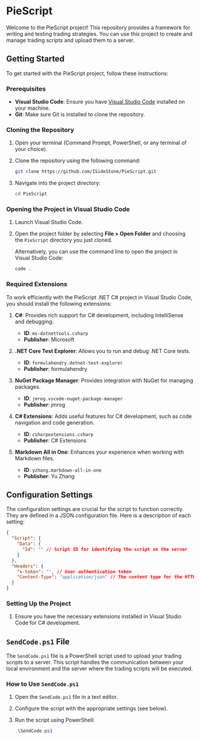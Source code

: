 # PieScript

Welcome to the PieScript project! This repository provides a framework for writing and testing trading strategies. You can use this project to create and manage trading scripts and upload them to a server.

## Getting Started

To get started with the PieScript project, follow these instructions:

### Prerequisites

- **Visual Studio Code**: Ensure you have [Visual Studio Code](https://code.visualstudio.com/) installed on your machine.
- **Git**: Make sure Git is installed to clone the repository.

### Cloning the Repository

1. Open your terminal (Command Prompt, PowerShell, or any terminal of your choice).
2. Clone the repository using the following command:

    ```bash
    git clone https://github.com/ISideStone/PieScript.git
    ```

3. Navigate into the project directory:

    ```bash
    cd PieScript
    ```

### Opening the Project in Visual Studio Code

1. Launch Visual Studio Code.
2. Open the project folder by selecting **File > Open Folder** and choosing the `PieScript` directory you just cloned.

    Alternatively, you can use the command line to open the project in Visual Studio Code:

    ```bash
    code .
    ```


### Required Extensions

To work efficiently with the PieScript .NET C# project in Visual Studio Code, you should install the following extensions:

1. **C#**: Provides rich support for C# development, including IntelliSense and debugging.
   - **ID**: `ms-dotnettools.csharp`
   - **Publisher**: Microsoft

2. **.NET Core Test Explorer**: Allows you to run and debug .NET Core tests.
   - **ID**: `formulahendry.dotnet-test-explorer`
   - **Publisher**: formulahendry

3. **NuGet Package Manager**: Provides integration with NuGet for managing packages.
   - **ID**: `jmrog.vscode-nuget-package-manager`
   - **Publisher**: jmrog

4. **C# Extensions**: Adds useful features for C# development, such as code navigation and code generation.
   - **ID**: `csharpextensions.csharp`
   - **Publisher**: C# Extensions

5. **Markdown All in One**: Enhances your experience when working with Markdown files.
   - **ID**: `yzhang.markdown-all-in-one`
   - **Publisher**: Yu Zhang


## Configuration Settings

The configuration settings are crucial for the script to function correctly. They are defined in a JSON configuration file. Here is a description of each setting:

```json
{
  "Script": {
    "Data": {
      "Id": "" // Script ID for identifying the script on the server
    }
  },
  "Headers": {
    "x-token": "", // User authentication token
    "Content-Type": "application/json" // The content type for the HTTP request
  }
}
```

### Setting Up the Project

1. Ensure you have the necessary extensions installed in Visual Studio Code for C# development.

## `SendCode.ps1` File

The `SendCode.ps1` file is a PowerShell script used to upload your trading scripts to a server. This script handles the communication between your local environment and the server where the trading scripts will be executed.

### How to Use `SendCode.ps1`

1. Open the `SendCode.ps1` file in a text editor.
2. Configure the script with the appropriate settings (see below).
3. Run the script using PowerShell:

    ```powershell
    .\SendCode.ps1
    ```
